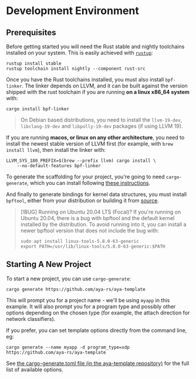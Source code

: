 # Development Environment

## Prerequisites

Before getting started you will need the Rust stable and nightly toolchains
installed on your system.  This is easily achieved with
[`rustup`](https://rustup.rs):

```console
rustup install stable
rustup toolchain install nightly --component rust-src
```

Once you have the Rust toolchains installed, you must also install `bpf-linker`.
The linker depends on LLVM, and it can be built against the version shipped with
the rust toolchain if you are running **on a linux x86_64 system** with:

```console
cargo install bpf-linker
```

> On Debian based distributions, you need to install the `llvm-19-dev`,
> `libclang-19-dev` and `libpolly-19-dev` packages (if using LLVM 19).

If you are running **macos, or linux on any other architecture**, you need to
install the newest stable version of LLVM first (for example, with
`brew install llvm`), then install the linker with:

```console
LLVM_SYS_180_PREFIX=$(brew --prefix llvm) cargo install \
    --no-default-features bpf-linker
```

To generate the scaffolding for your project, you're going to need
`cargo-generate`, which you can install following [these
instructions][cargo-generate-install].

And finally to generate bindings for kernel data structures, you must install
`bpftool`, either from your distribution or building it from
[source](https://github.com/libbpf/bpftool).

> [!BUG] Running on Ubuntu 20.04 LTS (Focal)?
> If you're running on Ubuntu 20.04, there is a bug with bpftool and the
> default kernel installed by the distribution. To avoid running into it, you
> can install a newer bpftool version that does not include the bug with:
>
> ```console
> sudo apt install linux-tools-5.8.0-63-generic
> export PATH=/usr/lib/linux-tools/5.8.0-63-generic:$PATH
> ```

## Starting A New Project

To start a new project, you can use `cargo-generate`:

```console
cargo generate https://github.com/aya-rs/aya-template
```

This will prompt you for a project name - we'll be using `myapp` in this
example. It will also prompt you for a program type and possibly other options
depending on the chosen type (for example, the attach direction for network
classifiers).

If you prefer, you can set template options directly from the command line, eg:

```console
cargo generate --name myapp -d program_type=xdp https://github.com/aya-rs/aya-template
```

See [the cargo-generate.toml file (in the aya-template repository)][cargo-generate-toml]
for the full list of available options.

[cargo-generate-toml]: https://github.com/aya-rs/aya-template/blob/main/cargo-generate.toml

[cargo-generate-install]: https://cargo-generate.github.io/cargo-generate/installation.html

